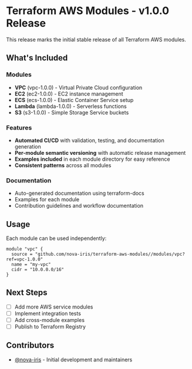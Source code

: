 # Terraform AWS Modules - v1.0.0 Release

This release marks the initial stable release of all Terraform AWS modules.

## What's Included

### Modules
- **VPC** (vpc-1.0.0) - Virtual Private Cloud configuration
- **EC2** (ec2-1.0.0) - EC2 instance management
- **ECS** (ecs-1.0.0) - Elastic Container Service setup
- **Lambda** (lambda-1.0.0) - Serverless functions
- **S3** (s3-1.0.0) - Simple Storage Service buckets

### Features
- **Automated CI/CD** with validation, testing, and documentation generation
- **Per-module semantic versioning** with automatic release management
- **Examples included** in each module directory for easy reference
- **Consistent patterns** across all modules

### Documentation
- Auto-generated documentation using terraform-docs
- Examples for each module
- Contribution guidelines and workflow documentation

## Usage

Each module can be used independently:

```hcl
module "vpc" {
  source = "github.com/nova-iris/terraform-aws-modules//modules/vpc?ref=vpc-1.0.0"
  name = "my-vpc"
  cidr = "10.0.0.0/16"
}
```

## Next Steps

- [ ] Add more AWS service modules
- [ ] Implement integration tests
- [ ] Add cross-module examples
- [ ] Publish to Terraform Registry

## Contributors

- [@nova-iris](https://github.com/nova-iris) - Initial development and maintainers